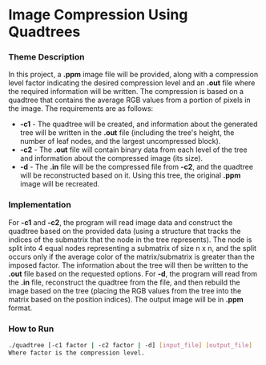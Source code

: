 # Image Compression Using Quadtrees

### Theme Description

In this project, a **.ppm** image file will be provided, along with a compression level factor 
indicating the desired compression level and an **.out** file where the required information will be written. 
The compression is based on a quadtree that contains the average RGB values from a 
portion of pixels in the image. The requirements are as follows:

- **-c1** - The quadtree will be created, and information about the generated tree will be written in the **.out** file (including the tree's height, the number of leaf nodes, and the largest uncompressed block).
- **-c2** - The **.out** file will contain binary data from each level of the tree and information about the compressed image (its size).
- **-d** - The **.in** file will be the compressed file from **-c2**, and the quadtree will be reconstructed based on it. Using this tree, the original **.ppm** image will be recreated.

### Implementation

For **-c1** and **-c2**, the program will read image data and construct the quadtree 
based on the provided data (using a structure that tracks the indices of the submatrix 
that the node in the tree represents). The node is split into 4 equal nodes representing 
a submatrix of size n x n, and the split occurs only if the average color of the matrix/submatrix 
is greater than the imposed factor. The information about the tree will then be written to the **.out** 
file based on the requested options. For **-d**, the program will read from the **.in** file, reconstruct 
the quadtree from the file, and then rebuild the image based on the tree (placing the RGB 
values from the tree into the matrix based on the position indices). The output image will be in **.ppm** format.

### How to Run

```bash
./quadtree [-c1 factor | -c2 factor | -d] [input_file] [output_file]
Where factor is the compression level.
